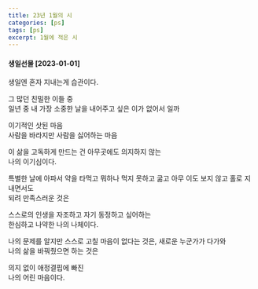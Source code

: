 ```yaml
---
title: 23년 1월의 시
categories: [ps]
tags: [ps]
excerpt: 1월에 적은 시
---
```

#### 생일선물 [2023-01-01]

생일엔 혼자 지내는게 습관이다.  

그 많던 친밀한 이들 중  
일년 중 내 가장 소중한 날을 내어주고 싶은 이가 없어서 일까  

이기적인 삿된 마음  
사람을 바라지만 사람을 싫어하는 마음  

이 삶을 고독하게 만드는 건
아무곳에도 의지하지 않는  
나의 이기심이다.  

특별한 날에
아파서 약을 타먹고
뭐하나 먹지 못하고 굶고
아무 이도 보지 않고 홀로 지내면서도  
되려 만족스러운 것은  

스스로의 인생을 자조하고
자기 동정하고 싶어하는  
한심하고 나약한 나의 나체이다.  

나의 문제를 알지만
스스로 고칠 마음이 없다는 것은,
새로운 누군가가 다가와  
나의 삶을 바꿔줬으면 하는 것은  

의지 없이 애정결핍에 빠진  
나의 어린 마음이다.
